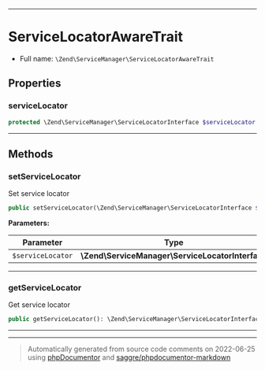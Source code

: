 ***

# ServiceLocatorAwareTrait

* Full name: `\Zend\ServiceManager\ServiceLocatorAwareTrait`

## Properties

### serviceLocator

```php
protected \Zend\ServiceManager\ServiceLocatorInterface $serviceLocator
```

***

## Methods

### setServiceLocator

Set service locator

```php
public setServiceLocator(\Zend\ServiceManager\ServiceLocatorInterface $serviceLocator): mixed
```

**Parameters:**

| Parameter | Type | Description |
|-----------|------|-------------|
| `$serviceLocator` | **\Zend\ServiceManager\ServiceLocatorInterface** |  |

***

### getServiceLocator

Get service locator

```php
public getServiceLocator(): \Zend\ServiceManager\ServiceLocatorInterface
```

***

***
> Automatically generated from source code comments on 2022-06-25 using [phpDocumentor](http://www.phpdoc.org/) and [saggre/phpdocumentor-markdown](https://github.com/Saggre/phpDocumentor-markdown)

